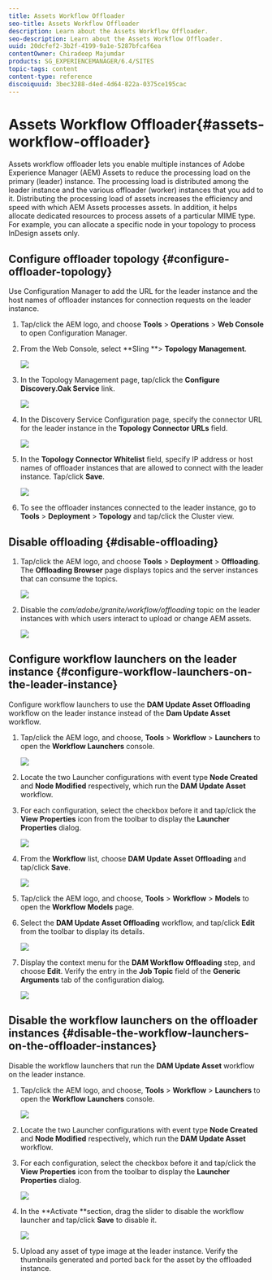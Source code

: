 ```yaml
---
title: Assets Workflow Offloader
seo-title: Assets Workflow Offloader
description: Learn about the Assets Workflow Offloader.
seo-description: Learn about the Assets Workflow Offloader.
uuid: 20dcfef2-3b2f-4199-9a1e-5287bfcaf6ea
contentOwner: Chiradeep Majumdar
products: SG_EXPERIENCEMANAGER/6.4/SITES
topic-tags: content
content-type: reference
discoiquuid: 3bec3288-d4ed-4d64-822a-0375ce195cac
---
```


# Assets Workflow Offloader{#assets-workflow-offloader}

Assets workflow offloader lets you enable multiple instances of Adobe Experience Manager (AEM) Assets to reduce the processing load on the primary (leader) instance. The processing load is distributed among the leader instance and the various offloader (worker) instances that you add to it. Distributing the processing load of assets increases the efficiency and speed with which AEM Assets processes assets. In addition, it helps allocate dedicated resources to process assets of a particular MIME type. For example, you can allocate a specific node in your topology to process InDesign assets only.

## Configure offloader topology {#configure-offloader-topology}

Use Configuration Manager to add the URL for the leader instance and the host names of offloader instances for connection requests on the leader instance.

1. Tap/click the AEM logo, and choose **Tools** &gt; **Operations** &gt; **Web Console** to open Configuration Manager.
1. From the Web Console, select **Sling **&gt; **Topology Management**.

   ![](assets/chlimage_1-44.png)

1. In the Topology Management page, tap/click the **Configure Discovery.Oak Service** link.

   ![](assets/chlimage_1-45.png)

1. In the Discovery Service Configuration page, specify the connector URL for the leader instance in the **Topology Connector URLs** field.

   ![](assets/chlimage_1-46.png)

1. In the **Topology Connector Whitelist** field, specify IP address or host names of offloader instances that are allowed to connect with the leader instance. Tap/click **Save**.

   ![](assets/chlimage_1-47.png)

1. To see the offloader instances connected to the leader instance, go to **Tools** &gt; **Deployment** &gt; **Topology** and tap/click the Cluster view.

## Disable offloading {#disable-offloading}

1. Tap/click the AEM logo, and choose **Tools** &gt; **Deployment** &gt; **Offloading**. The **Offloading Browser** page displays topics and the server instances that can consume the topics.

   ![](assets/chlimage_1-48.png)

1. Disable the *com/adobe/granite/workflow/offloading* topic on the leader instances with which users interact to upload or change AEM assets.

   ![](assets/chlimage_1-49.png)

## Configure workflow launchers on the leader instance {#configure-workflow-launchers-on-the-leader-instance}

Configure workflow launchers to use the **DAM Update Asset Offloading** workflow on the leader instance instead of the **Dam Update Asset** workflow.

1. Tap/click the AEM logo, and choose, **Tools** &gt; **Workflow** &gt; **Launchers** to open the **Workflow Launchers** console.

   ![](assets/chlimage_1-50.png)

1. Locate the two Launcher configurations with event type **Node Created** and **Node Modified** respectively, which run the **DAM Update Asset** workflow.
1. For each configuration, select the checkbox before it and tap/click the **View Properties** icon from the toolbar to display the **Launcher Properties** dialog.

   ![](assets/chlimage_1-51.png)

1. From the **Workflow** list, choose **DAM Update Asset Offloading** and tap/click **Save**.

   ![](assets/chlimage_1-52.png)

1. Tap/click the AEM logo, and choose, **Tools** &gt; **Workflow** &gt; **Models** to open the **Workflow Models** page.
1. Select the **DAM Update Asset Offloading** workflow, and tap/click **Edit** from the toolbar to display its details.

   ![](assets/chlimage_1-53.png)

1. Display the context menu for the **DAM Workflow Offloading** step, and choose **Edit**. Verify the entry in the **Job Topic** field of the **Generic Arguments** tab of the configuration dialog.

   ![](assets/chlimage_1-54.png)

## Disable the workflow launchers on the offloader instances {#disable-the-workflow-launchers-on-the-offloader-instances}

Disable the workflow launchers that run the **DAM Update Asset** workflow on the leader instance.

1. Tap/click the AEM logo, and choose, **Tools** &gt; **Workflow** &gt; **Launchers** to open the **Workflow Launchers** console.

   ![](assets/chlimage_1-55.png)

1. Locate the two Launcher configurations with event type **Node Created** and **Node Modified** respectively, which run the **DAM Update Asset** workflow.
1. For each configuration, select the checkbox before it and tap/click the **View Properties** icon from the toolbar to display the **Launcher Properties** dialog.

   ![](assets/chlimage_1-56.png)

1. In the **Activate **section, drag the slider to disable the workflow launcher and tap/click **Save** to disable it.

   ![](assets/chlimage_1-57.png)

1. Upload any asset of type image at the leader instance. Verify the thumbnails generated and ported back for the asset by the offloaded instance.

